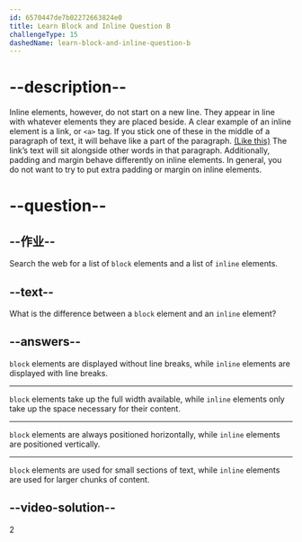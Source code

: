 ```yaml
---
id: 6570447de7b02272663824e0
title: Learn Block and Inline Question B
challengeType: 15
dashedName: learn-block-and-inline-question-b
---
```


# --description--

Inline elements, however, do not start on a new line. They appear in line with whatever elements they are placed beside. A clear example of an inline element is a link, or `<a>` tag. If you stick one of these in the middle of a paragraph of text, it will behave like a part of the paragraph. <a  href="https://www.freecodecamp.org/" target="_blank">(Like this)</a> The link’s text will sit alongside other words in that paragraph. Additionally, padding and margin behave differently on inline elements. In general, you do not want to try to put extra padding or margin on inline elements.

# --question--

## --作业--

Search the web for a list of `block` elements and a list of `inline` elements.

## --text--

What is the difference between a `block` element and an `inline` element?

## --answers--

`block` elements are displayed without line breaks, while `inline` elements are displayed with line breaks.

---

`block` elements take up the full width available, while `inline` elements only take up the space necessary for their content.

---

`block` elements are always positioned horizontally, while `inline` elements are positioned vertically.

---

`block` elements are used for small sections of text, while `inline` elements are used for larger chunks of content.


## --video-solution--

2

